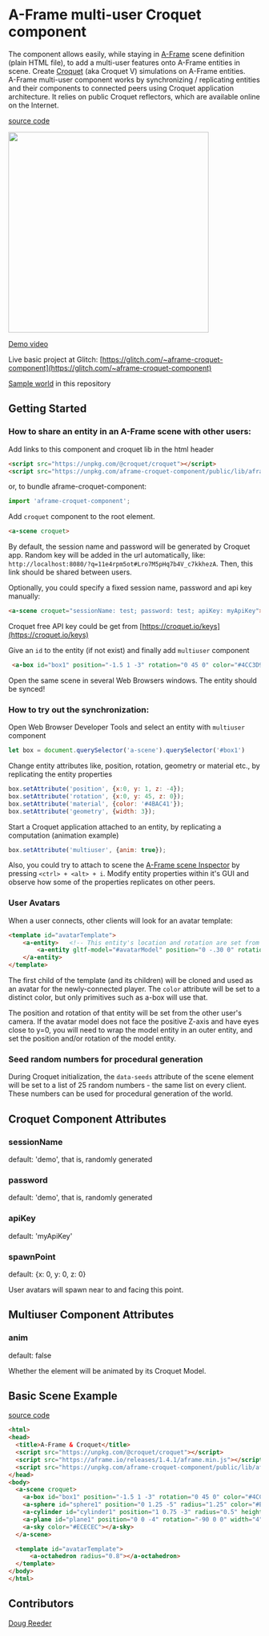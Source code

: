 A-Frame multi-user Croquet component
====================================

The component allows easily, while staying in [A-Frame](https://aframe.io) scene definition (plain HTML file), to add a multi-user features onto A-Frame entities in scene. Create [Croquet](https://croquet.studio) (aka Croquet V) simulations on A-Frame entities.  
A-Frame multi-user component works by synchronizing / replicating entities and their components to connected peers using Croquet application architecture. It relies on public Croquet reflectors, which are available online on the Internet.  

[source code](./public/lib/aframe-croquet-component.js)

<img src="https://krestianstvo.org/sdk/projects/aframe-croquet-component/docs/screen480.gif" width="400">  

[Demo video](https://vimeo.com/387187875)

Live basic project at Glitch: [https://glitch.com/~aframe-croquet-component](https://glitch.com/~aframe-croquet-component)

[Sample world](./public/index.html) in this repository

Getting Started
---------------

### How to share an entity in an A-Frame scene with other users:  

Add links to this component and croquet lib in the html header

```html
<script src="https://unpkg.com/@croquet/croquet"></script>
<script src="https://unpkg.com/aframe-croquet-component/public/lib/aframe-croquet-component.js"></script>
```

or, to bundle aframe-croquet-component:
```javascript
import 'aframe-croquet-component';
```

Add `croquet` component to the root <a-scene> element. 

```html
<a-scene croquet>
```

By default, the session name and password will be generated by Croquet app. Random key will be added in the url automatically, like:  
```http://localhost:8080/?q=11e4rpm5ot#Lro7M5pHq7b4V_c7kkhezA```. Then, this link should be shared between users.  

Optionally, you could specify a fixed session name, password and api key manually:  

```html
<a-scene croquet="sessionName: test; password: test; apiKey: myApiKey">
```

Croquet free API key could be get from [https://croquet.io/keys](https://croquet.io/keys)

Give an `id` to the entity (if not exist) and finally add `multiuser` component

```html
 <a-box id="box1" position="-1.5 1 -3" rotation="0 45 0" color="#4CC3D9" multiuser></a-box>
``` 

Open the same scene in several Web Browsers windows. The entity should be synced!

### How to try out the synchronization:

Open Web Browser Developer Tools and select an entity with `multiuser` component
```js
let box = document.querySelector('a-scene').querySelector('#box1')
```  
Change entity attributes like, position, rotation, geometry or material etc., by replicating the entity properties
```js
box.setAttribute('position', {x:0, y: 1, z: -4});
box.setAttribute('rotation', {x:0, y: 45, z: 0});
box.setAttribute('material', {color: '#4BAC41'});
box.setAttribute('geometry', {width: 3});
```  
Start a Croquet application attached to an entity, by replicating a computation (animation example)
```js
box.setAttribute('multiuser', {anim: true});
```

Also, you could try to attach to scene the [A-Frame scene Inspector](https://github.com/aframevr/aframe-inspector) by pressing ```<ctrl> + <alt> + i```. Modify entity properties within it's GUI and observe how some of the properties replicates on other peers.

### User Avatars

When a user connects, other clients will look for an avatar template:
```html
<template id="avatarTemplate">
    <a-entity>   <!-- This entity's location and rotation are set from the other user's camera -->
        <a-entity gltf-model="#avatarModel" position="0 -.30 0" rotation="0 90 0"></a-entity>
    </a-entity>
</template>
```
The first child of the template (and its children) will be cloned and used as an avatar for the newly-connected player.
The `color` attribute will be set to a distinct color, but only primitives such as a-box will use that.

The position and rotation of that entity will be set from the other user's camera.
If the avatar model does not face the positive Z-axis and have eyes close to y=0, you will need to wrap the model entity in an outer entity, and set the position and/or rotation of the model entity.

### Seed random numbers for procedural generation

During Croquet initialization, the `data-seeds` attribute of the scene element will be set to a list of 25 random numbers - the same list on every client.
These numbers can be used for procedural generation of the world.

Croquet Component Attributes
----------------------------

### sessionName

default: 'demo', that is, randomly generated

### password

default: 'demo', that is, randomly generated

### apiKey

default: 'myApiKey'

### spawnPoint

default: {x: 0, y: 0, z: 0}

User avatars will spawn near to and facing this point.


Multiuser Component Attributes
------------------------------

### anim

default: false

Whether the element will be animated by its Croquet Model.


Basic Scene Example
-------------
[source code](./public/index.html)

```html
<html>
<head>
  <title>A-Frame & Croquet</title>
  <script src="https://unpkg.com/@croquet/croquet"></script>
  <script src="https://aframe.io/releases/1.4.1/aframe.min.js"></script>
  <script src="https://unpkg.com/aframe-croquet-component/public/lib/aframe-croquet-component.js"></script>
</head>
<body>
  <a-scene croquet>
    <a-box id="box1" position="-1.5 1 -3" rotation="0 45 0" color="#4CC3D9" multiuser="anim: true"></a-box>
    <a-sphere id="sphere1" position="0 1.25 -5" radius="1.25" color="#EF2D5E" multiuser></a-sphere>
    <a-cylinder id="cylinder1" position="1 0.75 -3" radius="0.5" height="1.5" color="#FFC65D"></a-cylinder>
    <a-plane id="plane1" position="0 0 -4" rotation="-90 0 0" width="4" height="4" color="#7BC8A4" multiuser></a-plane>
    <a-sky color="#ECECEC"></a-sky>
  </a-scene>

  <template id="avatarTemplate">
      <a-octahedron radius="0.8"></a-octahedron>
  </template>
</body>
</html>
```

## Contributors

[Doug Reeder](https://github.com/DougReeder)


